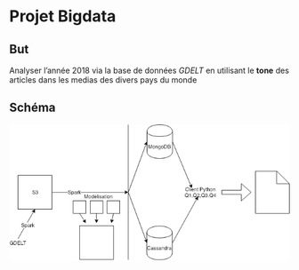 # Projet Bigdata

## But
Analyser l’année 2018 via la base de données *GDELT* en utilisant le **tone**  des articles dans les medias des divers pays du monde

## Schéma

![Diagramme](INF728DIagram.png)
